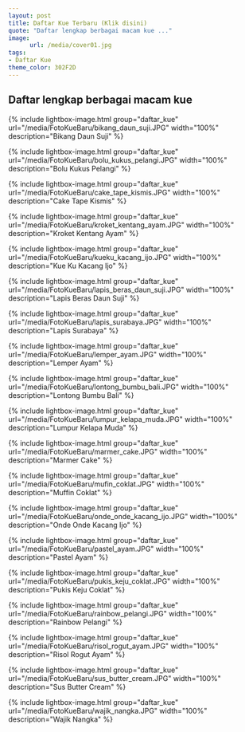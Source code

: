 ```yaml
---
layout: post
title: Daftar Kue Terbaru (Klik disini)
quote: "Daftar lengkap berbagai macam kue ..."
image:
      url: /media/cover01.jpg
tags:
- Daftar Kue
theme_color: 302F2D
---
```


## Daftar lengkap berbagai macam kue


{% include lightbox-image.html group="daftar_kue" url="/media/FotoKueBaru/bikang_daun_suji.JPG" width="100%" description="Bikang Daun Suji" %}

{% include lightbox-image.html group="daftar_kue" url="/media/FotoKueBaru/bolu_kukus_pelangi.JPG" width="100%" description="Bolu Kukus Pelangi" %}

{% include lightbox-image.html group="daftar_kue" url="/media/FotoKueBaru/cake_tape_kismis.JPG" width="100%" description="Cake Tape Kismis" %}

{% include lightbox-image.html group="daftar_kue" url="/media/FotoKueBaru/kroket_kentang_ayam.JPG" width="100%" description="Kroket Kentang Ayam" %}

{% include lightbox-image.html group="daftar_kue" url="/media/FotoKueBaru/kueku_kacang_ijo.JPG" width="100%" description="Kue Ku Kacang Ijo" %}

{% include lightbox-image.html group="daftar_kue" url="/media/FotoKueBaru/lapis_beras_daun_suji.JPG" width="100%" description="Lapis Beras Daun Suji" %}

{% include lightbox-image.html group="daftar_kue" url="/media/FotoKueBaru/lapis_surabaya.JPG" width="100%" description="Lapis Surabaya" %}

{% include lightbox-image.html group="daftar_kue" url="/media/FotoKueBaru/lemper_ayam.JPG" width="100%" description="Lemper Ayam" %}

{% include lightbox-image.html group="daftar_kue" url="/media/FotoKueBaru/lontong_bumbu_bali.JPG" width="100%" description="Lontong Bumbu Bali" %}

{% include lightbox-image.html group="daftar_kue" url="/media/FotoKueBaru/lumpur_kelapa_muda.JPG" width="100%" description="Lumpur Kelapa Muda" %}

{% include lightbox-image.html group="daftar_kue" url="/media/FotoKueBaru/marmer_cake.JPG" width="100%" description="Marmer Cake" %}

{% include lightbox-image.html group="daftar_kue" url="/media/FotoKueBaru/mufin_coklat.JPG" width="100%" description="Muffin Coklat" %}

{% include lightbox-image.html group="daftar_kue" url="/media/FotoKueBaru/onde_onde_kacang_ijo.JPG" width="100%" description="Onde Onde Kacang Ijo" %}

{% include lightbox-image.html group="daftar_kue" url="/media/FotoKueBaru/pastel_ayam.JPG" width="100%" description="Pastel Ayam" %}

{% include lightbox-image.html group="daftar_kue" url="/media/FotoKueBaru/pukis_keju_coklat.JPG" width="100%" description="Pukis Keju Coklat" %}

{% include lightbox-image.html group="daftar_kue" url="/media/FotoKueBaru/rainbow_pelangi.JPG" width="100%" description="Rainbow Pelangi" %}

{% include lightbox-image.html group="daftar_kue" url="/media/FotoKueBaru/risol_rogut_ayam.JPG" width="100%" description="Risol Rogut Ayam" %}

{% include lightbox-image.html group="daftar_kue" url="/media/FotoKueBaru/sus_butter_cream.JPG" width="100%" description="Sus Butter Cream" %}

{% include lightbox-image.html group="daftar_kue" url="/media/FotoKueBaru/wajik_nangka.JPG" width="100%" description="Wajik Nangka" %}


